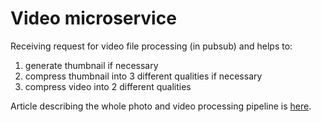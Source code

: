 # Video microservice

Receiving request for video file processing (in pubsub) and helps to:

1. generate thumbnail if necessary
2. compress thumbnail into 3 different qualities if necessary
3. compress video into 2 different qualities

Article describing the whole photo and video processing pipeline is [here](./article).

